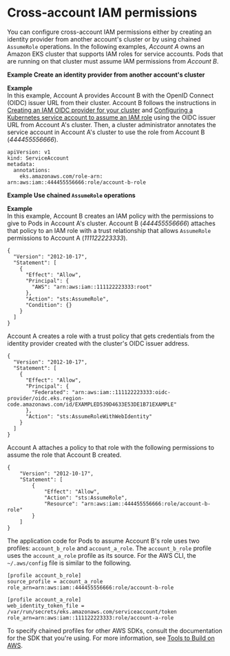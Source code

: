 # Cross\-account IAM permissions<a name="cross-account-access"></a>

You can configure cross\-account IAM permissions either by creating an identity provider from another account's cluster or by using chained `AssumeRole` operations\. In the following examples, *Account A* owns an Amazon EKS cluster that supports IAM roles for service accounts\. Pods that are running on that cluster must assume IAM permissions from *Account B*\.

**Example Create an identity provider from another account's cluster**  

**Example**  
In this example, Account A provides Account B with the OpenID Connect \(OIDC\) issuer URL from their cluster\. Account B follows the instructions in [Creating an IAM OIDC provider for your cluster](enable-iam-roles-for-service-accounts.md) and [Configuring a Kubernetes service account to assume an IAM role](associate-service-account-role.md) using the OIDC issuer URL from Account A's cluster\. Then, a cluster administrator annotates the service account in Account A's cluster to use the role from Account B \(*444455556666*\)\.  

```
apiVersion: v1
kind: ServiceAccount
metadata:
  annotations:
    eks.amazonaws.com/role-arn: arn:aws:iam::444455556666:role/account-b-role
```

**Example Use chained `AssumeRole` operations**  

**Example**  
In this example, Account B creates an IAM policy with the permissions to give to Pods in Account A's cluster\. Account B \(*444455556666*\) attaches that policy to an IAM role with a trust relationship that allows `AssumeRole` permissions to Account A \(*111122223333*\)\.  

```
{
  "Version": "2012-10-17",
  "Statement": [
    {
      "Effect": "Allow",
      "Principal": {
        "AWS": "arn:aws:iam::111122223333:root"
      },
      "Action": "sts:AssumeRole",
      "Condition": {}
    }
  ]
}
```
Account A creates a role with a trust policy that gets credentials from the identity provider created with the cluster's OIDC issuer address\.  

```
{
  "Version": "2012-10-17",
  "Statement": [
    {
      "Effect": "Allow",
      "Principal": {
        "Federated": "arn:aws:iam::111122223333:oidc-provider/oidc.eks.region-code.amazonaws.com/id/EXAMPLED539D4633E53DE1B71EXAMPLE"
      },
      "Action": "sts:AssumeRoleWithWebIdentity"
    }
  ]
}
```
Account A attaches a policy to that role with the following permissions to assume the role that Account B created\.  

```
{
    "Version": "2012-10-17",
    "Statement": [
        {
            "Effect": "Allow",
            "Action": "sts:AssumeRole",
            "Resource": "arn:aws:iam::444455556666:role/account-b-role"
        }
    ]
}
```
The application code for Pods to assume Account B's role uses two profiles: `account_b_role` and `account_a_role`\. The `account_b_role` profile uses the `account_a_role` profile as its source\. For the AWS CLI, the `~/.aws/config` file is similar to the following\.  

```
[profile account_b_role]
source_profile = account_a_role
role_arn=arn:aws:iam::444455556666:role/account-b-role

[profile account_a_role]
web_identity_token_file = /var/run/secrets/eks.amazonaws.com/serviceaccount/token 
role_arn=arn:aws:iam::111122223333:role/account-a-role
```
To specify chained profiles for other AWS SDKs, consult the documentation for the SDK that you're using\. For more information, see [Tools to Build on AWS](https://aws.amazon.com/developer/tools/)\.